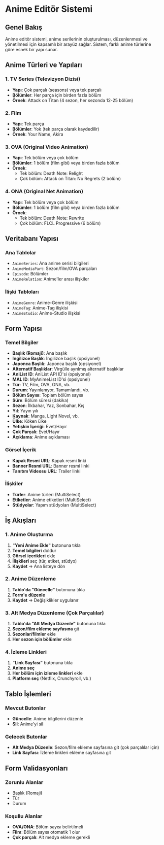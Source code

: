 # Anime Editör Sistemi

## Genel Bakış

Anime editör sistemi, anime serilerinin oluşturulması, düzenlenmesi ve yönetilmesi için kapsamlı bir arayüz sağlar. Sistem, farklı anime türlerine göre esnek bir yapı sunar.

## Anime Türleri ve Yapıları

### 1. TV Series (Televizyon Dizisi)
- **Yapı**: Çok parçalı (seasons) veya tek parçalı
- **Bölümler**: Her parça için birden fazla bölüm
- **Örnek**: Attack on Titan (4 sezon, her sezonda 12-25 bölüm)

### 2. Film
- **Yapı**: Tek parça
- **Bölümler**: Yok (tek parça olarak kaydedilir)
- **Örnek**: Your Name, Akira

### 3. OVA (Original Video Animation)
- **Yapı**: Tek bölüm veya çok bölüm
- **Bölümler**: 1 bölüm (film gibi) veya birden fazla bölüm
- **Örnek**: 
  - Tek bölüm: Death Note: Relight
  - Çok bölüm: Attack on Titan: No Regrets (2 bölüm)

### 4. ONA (Original Net Animation)
- **Yapı**: Tek bölüm veya çok bölüm
- **Bölümler**: 1 bölüm (film gibi) veya birden fazla bölüm
- **Örnek**: 
  - Tek bölüm: Death Note: Rewrite
  - Çok bölüm: FLCL Progressive (6 bölüm)

## Veritabanı Yapısı

### Ana Tablolar
- `AnimeSeries`: Ana anime serisi bilgileri
- `AnimeMediaPart`: Sezon/film/OVA parçaları
- `Episode`: Bölümler
- `AnimeRelation`: Anime'ler arası ilişkiler

### İlişki Tabloları
- `AnimeGenre`: Anime-Genre ilişkisi
- `AnimeTag`: Anime-Tag ilişkisi
- `AnimeStudio`: Anime-Studio ilişkisi

## Form Yapısı

### Temel Bilgiler
- **Başlık (Romaji)**: Ana başlık
- **İngilizce Başlık**: İngilizce başlık (opsiyonel)
- **Japonca Başlık**: Japonca başlık (opsiyonel)
- **Alternatif Başlıklar**: Virgülle ayrılmış alternatif başlıklar
- **AniList ID**: AniList API ID'si (opsiyonel)
- **MAL ID**: MyAnimeList ID'si (opsiyonel)
- **Tür**: TV, Film, OVA, ONA, vb.
- **Durum**: Yayınlanıyor, Tamamlandı, vb.
- **Bölüm Sayısı**: Toplam bölüm sayısı
- **Süre**: Bölüm süresi (dakika)
- **Sezon**: İlkbahar, Yaz, Sonbahar, Kış
- **Yıl**: Yayın yılı
- **Kaynak**: Manga, Light Novel, vb.
- **Ülke**: Köken ülke
- **Yetişkin İçeriği**: Evet/Hayır
- **Çok Parçalı**: Evet/Hayır
- **Açıklama**: Anime açıklaması

### Görsel İçerik
- **Kapak Resmi URL**: Kapak resmi linki
- **Banner Resmi URL**: Banner resmi linki
- **Tanıtım Videosu URL**: Trailer linki

### İlişkiler
- **Türler**: Anime türleri (MultiSelect)
- **Etiketler**: Anime etiketleri (MultiSelect)
- **Stüdyolar**: Yapım stüdyoları (MultiSelect)

## İş Akışları

### 1. Anime Oluşturma
1. **"Yeni Anime Ekle"** butonuna tıkla
2. **Temel bilgileri** doldur
3. **Görsel içerikleri** ekle
4. **İlişkileri** seç (tür, etiket, stüdyo)
5. **Kaydet** → Ana listeye dön

### 2. Anime Düzenleme
1. **Tablo'da "Güncelle"** butonuna tıkla
2. **Form'u düzenle**
3. **Kaydet** → Değişiklikler uygulanır

### 3. Alt Medya Düzenleme (Çok Parçalılar)
1. **Tablo'da "Alt Medya Düzenle"** butonuna tıkla
2. **Sezon/film ekleme sayfasına** git
3. **Sezonlar/filmler** ekle
4. **Her sezon için bölümler** ekle

### 4. İzleme Linkleri
1. **"Link Sayfası"** butonuna tıkla
2. **Anime seç**
3. **Her bölüm için izleme linkleri** ekle
4. **Platform seç** (Netflix, Crunchyroll, vb.)

## Tablo İşlemleri

### Mevcut Butonlar
- **Güncelle**: Anime bilgilerini düzenle
- **Sil**: Anime'yi sil

### Gelecek Butonlar
- **Alt Medya Düzenle**: Sezon/film ekleme sayfasına git (çok parçalılar için)
- **Link Sayfası**: İzleme linkleri ekleme sayfasına git

## Form Validasyonları

### Zorunlu Alanlar
- Başlık (Romaji)
- Tür
- Durum

### Koşullu Alanlar
- **OVA/ONA**: Bölüm sayısı belirtilmeli
- **Film**: Bölüm sayısı otomatik 1 olur
- **Çok parçalı**: Alt medya ekleme gerekli
